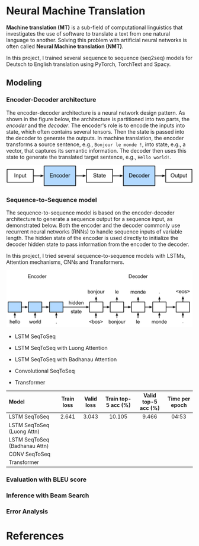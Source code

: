# Neural Machine Translation

**Machine translation (MT)** is a sub-field of computational linguistics that investigates the use of software to translate a text from one natural language to another. Solving this problem with artificial neural networks is often called **Neural Machine translation (NMT)**.

In this project, I trained several sequence to sequence (seq2seq) models for Deutsch to English translation using PyTorch, TorchText and Spacy.

## Modeling

### Encoder-Decoder architecture

The encoder-decoder architecture is a neural network design pattern. As shown in the figure below, the architecture is partitioned into two parts, the *encoder* and the *decoder*. The encoder's role is to encode the inputs into state, which often contains several tensors. Then the state is passed into the decoder to generate the outputs. In machine translation, the encoder transforms a source sentence, e.g., `Bonjour le monde !`, into state, e.g., a vector, that captures its semantic information. The decoder then uses this state to generate the translated target sentence, e.g., `Hello world!`.

<img src="./img/encoder-decoder.svg" alt="encoder-decoder architecture" />

### Sequence-to-Sequence model

The sequence-to-sequence model is based on the encoder-decoder architecture to generate a sequence output for a sequence input, as demonstrated below. Both the encoder and the decoder commonly use recurrent neural networks (RNNs) to handle sequence inputs of variable length. The hidden state of the encoder is used directly to initialize the decoder hidden state to pass information from the encoder to the decoder.

In this project, I tried several sequence-to-sequence models with LSTMs, Attention mechanisms, CNNs and Transformers.

<img src="./img/seq2seq.svg" alt="sequence-to-sequence" />

- LSTM SeqToSeq

- LSTM SeqToSeq with Luong Attention

- LSTM SeqToSeq with Badhanau Attention

- Convolutional SeqToSeq

- Transformer

| Model | Train loss | Valid loss | Train top-5 acc (%) | Valid top-5 acc (%) | Time per epoch |
|:------|:----------:|:----------:|:-------------------:|:-------------------:|:--------------:|
| LSTM SeqToSeq | 2.641 | 3.043 | 10.105 | 9.466 | 04:53 |
| LSTM SeqToSeq (Luong Attn) |  |  |  |  |  |
| LSTM SeqToSeq (Badhanau Attn) |  |  |  |  |  |
| CONV SeqToSeq |  |  |  |  |  |
| Transformer |  |  |  |  |  |

### Evaluation with BLEU score

### Inference with Beam Search

### Error Analysis

# References

